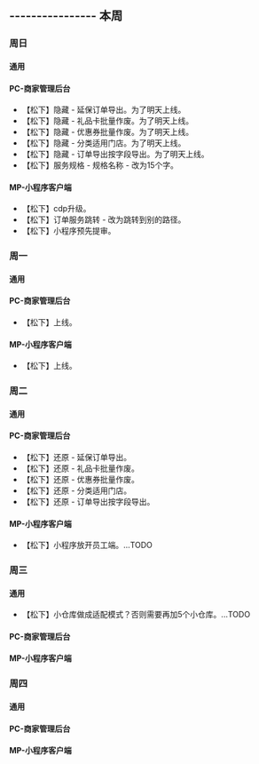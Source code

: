 ## ---------------- 本周

### 周日
#### 通用
#### PC-商家管理后台
* 【松下】隐藏 - 延保订单导出。为了明天上线。
* 【松下】隐藏 - 礼品卡批量作废。为了明天上线。
* 【松下】隐藏 - 优惠券批量作废。为了明天上线。
* 【松下】隐藏 - 分类适用门店。为了明天上线。
* 【松下】隐藏 - 订单导出按字段导出。为了明天上线。
* 【松下】服务规格 - 规格名称 - 改为15个字。
#### MP-小程序客户端
* 【松下】cdp升级。
* 【松下】订单服务跳转 - 改为跳转到别的路径。
* 【松下】小程序预先提审。

### 周一
#### 通用
#### PC-商家管理后台
* 【松下】上线。
#### MP-小程序客户端
* 【松下】上线。

### 周二
#### 通用
#### PC-商家管理后台
* 【松下】还原 - 延保订单导出。
* 【松下】还原 - 礼品卡批量作废。
* 【松下】还原 - 优惠券批量作废。
* 【松下】还原 - 分类适用门店。
* 【松下】还原 - 订单导出按字段导出。
#### MP-小程序客户端
* 【松下】小程序放开员工端。...TODO

### 周三
#### 通用
* 【松下】小仓库做成适配模式？否则需要再加5个小仓库。...TODO
#### PC-商家管理后台
#### MP-小程序客户端

### 周四
#### 通用
#### PC-商家管理后台
#### MP-小程序客户端
